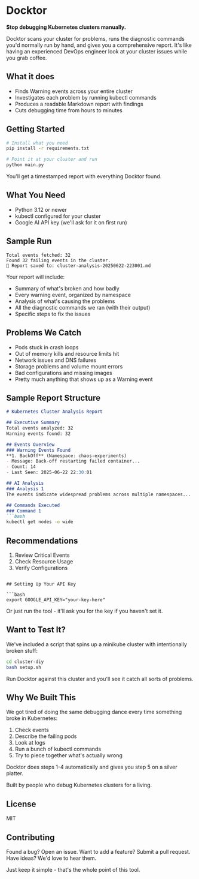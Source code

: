 # Docktor

**Stop debugging Kubernetes clusters manually.**

Docktor scans your cluster for problems, runs the diagnostic commands you'd normally run by hand, and gives you a comprehensive report. It's like having an experienced DevOps engineer look at your cluster issues while you grab coffee.

## What it does

- Finds Warning events across your entire cluster
- Investigates each problem by running kubectl commands
- Produces a readable Markdown report with findings
- Cuts debugging time from hours to minutes

## Getting Started

```bash
# Install what you need
pip install -r requirements.txt

# Point it at your cluster and run
python main.py
```

You'll get a timestamped report with everything Docktor found.

## What You Need

- Python 3.12 or newer
- kubectl configured for your cluster
- Google AI API key (we'll ask for it on first run)

## Sample Run

```
Total events fetched: 32
Found 32 failing events in the cluster.
📄 Report saved to: cluster-analysis-20250622-223001.md
```

Your report will include:
- Summary of what's broken and how badly
- Every warning event, organized by namespace  
- Analysis of what's causing the problems
- All the diagnostic commands we ran (with their output)
- Specific steps to fix the issues

## Problems We Catch

- Pods stuck in crash loops
- Out of memory kills and resource limits hit
- Network issues and DNS failures  
- Storage problems and volume mount errors
- Bad configurations and missing images
- Pretty much anything that shows up as a Warning event

## Sample Report Structure

```markdown
# Kubernetes Cluster Analysis Report

## Executive Summary
Total events analyzed: 32
Warning events found: 32

## Events Overview
### Warning Events Found
**1. BackOff** (Namespace: chaos-experiments)
- Message: Back-off restarting failed container...
- Count: 14
- Last Seen: 2025-06-22 22:30:01

## AI Analysis
### Analysis 1
The events indicate widespread problems across multiple namespaces...

## Commands Executed
### Command 1
```bash
kubectl get nodes -o wide
```

## Recommendations
1. Review Critical Events
2. Check Resource Usage
3. Verify Configurations
```

## Setting Up Your API Key

```bash
export GOOGLE_API_KEY="your-key-here"
```

Or just run the tool - it'll ask you for the key if you haven't set it.

## Want to Test It?

We've included a script that spins up a minikube cluster with intentionally broken stuff:

```bash
cd cluster-diy
bash setup.sh
```

Run Docktor against this cluster and you'll see it catch all sorts of problems.

## Why We Built This

We got tired of doing the same debugging dance every time something broke in Kubernetes:
1. Check events
2. Describe the failing pods  
3. Look at logs
4. Run a bunch of kubectl commands
5. Try to piece together what's actually wrong

Docktor does steps 1-4 automatically and gives you step 5 on a silver platter.

Built by people who debug Kubernetes clusters for a living.

## License

MIT

## Contributing

Found a bug? Open an issue.
Want to add a feature? Submit a pull request.
Have ideas? We'd love to hear them.

Just keep it simple - that's the whole point of this tool.
